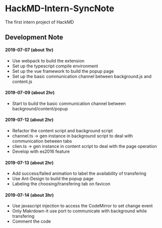 # HackMD-Intern-SyncNote

The first intern project of HackMD

## Development Note

#### 2019-07-07 (about 1hr)
* Use webpack to build the extension
* Set up the typescript compile environment
* Set up the vue framework to build the popup page
* Set up the basic communication channel between background.js and content.js

#### 2019-07-09 (about 2hr)
* Start to build the basic communication channel between background/content/popup

#### 2019-07-12 (about 2hr)
* Refactor the content script and background script
* channel.ts -> gen instance in background script to deal with communication between tabs
* clien.ts -> gen instance in content script to deal with the page operation
* Develop with es2016 feature

#### 2019-07-13 (about 2hr)
* Add success/failed animation to label the availability of transfering
* Use Ant-Design to build the popup page
* Labeling the choosing/transfering tab on favicon

#### 2019-07-14 (about 3hr)
* Use javascript injection to access the CodeMirror to set change event
* Only Makrdown-it use port to communicate with background while transfering
* Comment the code